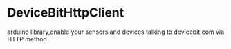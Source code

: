 DeviceBitHttpClient
===================

arduino library,enable your sensors and devices talking to devicebit.com via HTTP method

